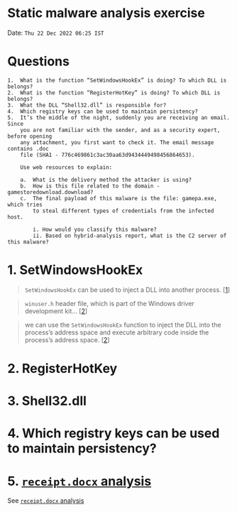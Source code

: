 # Static malware analysis exercise

Date: `Thu 22 Dec 2022 06:25 IST`

# Questions

```
1.  What is the function “SetWindowsHookEx” is doing? To which DLL is belongs?
2.  What is the function “RegisterHotKey” is doing? To which DLL is belongs?
3.  What the DLL “Shell32.dll” is responsible for?
4.  Which registry keys can be used to maintain persistency?
5.  It’s the middle of the night, suddenly you are receiving an email. Since 
    you are not familiar with the sender, and as a security expert, before opening 
    any attachment, you first want to check it. The email message contains .doc 
    file (SHA1 - 776c469861c3ac30aa63d9434449498456864653).

    Use web resources to explain:

    a.  What is the delivery method the attacker is using?
    b.  How is this file related to the domain - gamestoredownload.download?
    c.  The final payload of this malware is the file: gamepa.exe, which tries 
        to steal different types of credentials from the infected host.
        
        i. How would you classify this malware?
        ii. Based on hybrid-analysis report, what is the C2 server of this malware?
```

# 1. SetWindowsHookEx

> `SetWindowsHookEx` can be used to inject a DLL into another process. [[1]]

> `winuser.h` header file, which is part of the Windows driver development kit... [[2]]

> we can use the `SetWindowsHookEx` function to inject the DLL into the 
process’s address space and execute arbitrary code inside the process’s address
 space. [[2]]


[1]: https://learn.microsoft.com/en-us/windows/win32/api/winuser/nf-winuser-setwindowshookexa#remarks
[2]: https://resources.infosecinstitute.com/topic/using-setwindowshookex-for-dll-injection-on-windows

# 2. RegisterHotKey

# 3. Shell32.dll 

# 4. Which registry keys can be used to maintain persistency?


[3]: https://www.virustotal.com/gui/file/05d54ff3fb7e4d8cfaafcbba08ec217c1bff60216e23c3fdca0bbc80c627c9bc

# 5. [`receipt.docx` analysis](receipt.docx.md) 

See [`receipt.docx` analysis](receipt.docx.md)